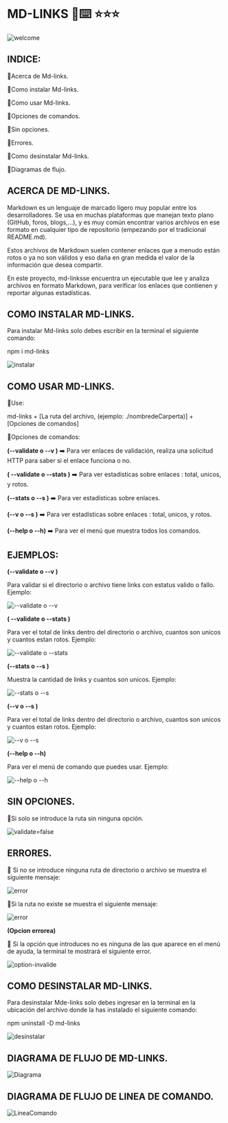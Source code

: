  # MD-LINKS  🔎⌨️ ⭐️⭐️⭐️
![welcome](https://raw.githubusercontent.com/ErikaDUARTEm/DEV001-md-links/main/img/Welcome.png)

## INDICE:

🔹Acerca de Md-links.

🔹Como instalar Md-links.

🔹Como usar Md-links.

🔹Opciones de comandos.

🔹Sin opciones.

🔹Errores.

🔹Como desinstalar Md-links.

🔹Diagramas de flujo.


## ACERCA DE MD-LINKS.

Markdown es un lenguaje de marcado ligero muy popular entre los desarrolladores. Se usa en muchas plataformas que manejan texto plano (GitHub, foros, blogs,...), y es muy común encontrar varios archivos en ese formato en cualquier tipo de repositorio (empezando por el tradicional README.md).

Estos archivos de Markdown suelen contener enlaces que a menudo están rotos o ya no son válidos y eso daña en gran medida el valor de la información que desea compartir.

En este proyecto, md-linksse encuentra un ejecutable que lee y analiza archivos en formato Markdown, para verificar los enlaces que contienen y reportar algunas estadísticas.

## COMO INSTALAR MD-LINKS.

Para instalar Md-links solo debes escribir en la terminal el siguiente comando:

npm i md-links


![instalar](https://raw.githubusercontent.com/ErikaDUARTEm/DEV001-md-links/main/img/comando%20para%20instalar%20md-links.png)

## COMO USAR MD-LINKS.

🔹Use:

md-links + [La ruta del archivo, (ejemplo: ./nombredeCarperta)] + [Opciones de comandos]

🔹Opciones de comandos:

**(--validate o --v )** ➡️  Para ver enlaces de validación, realiza una solicitud HTTP para saber si el enlace funciona o no.

**( --validate o --stats )** ➡️  Para ver estadísticas  sobre enlaces : total, unicos, y  rotos.

**(--stats o --s )** ➡️ Para ver estadísticas  sobre enlaces.

**(--v  o  --s )** ➡️ Para ver estadísticas  sobre enlaces : total, unicos, y  rotos.

**(--help o --h)** ➡️ Para ver el menú que muestra todos los comandos.


## EJEMPLOS:


**(--validate o --v )**

Para validar si el directorio o archivo tiene links con estatus valido o fallo.
Ejemplo:

![--validate o --v](https://raw.githubusercontent.com/ErikaDUARTEm/DEV001-md-links/main/img/options%20--validate.png)


**( --validate o --stats )**

Para ver el total de links dentro del directorio o archivo, cuantos son unicos y cuantos estan rotos.
Ejemplo:

![--validate o --stats](https://raw.githubusercontent.com/ErikaDUARTEm/DEV001-md-links/main/img/validate%20y%20stats.png)


**(--stats o --s )** 

Muestra la cantidad de links y cuantos son unicos.
Ejemplo:

![--stats o --s](https://raw.githubusercontent.com/ErikaDUARTEm/DEV001-md-links/main/img/--stats.png)


**(--v  o  --s )** 

Para ver el total de links dentro del directorio o archivo, cuantos son unicos y cuantos estan rotos.
Ejemplo:

![--v  o  --s ](https://raw.githubusercontent.com/ErikaDUARTEm/DEV001-md-links/main/img/--v%20--s.png)


**(--help o --h)**

Para ver el menú de comando que puedes usar.
Ejemplo:

![--help o --h](https://raw.githubusercontent.com/ErikaDUARTEm/DEV001-md-links/main/img/--help.png)

## SIN OPCIONES.

🔹Si solo se introduce la ruta sin ninguna opción.

![validate=false](https://raw.githubusercontent.com/ErikaDUARTEm/DEV001-md-links/main/img/noOptions.png)


## ERRORES.

🔹 Si no se introduce ninguna ruta de directorio o archivo se muestra el  siguiente mensaje:

![error](https://raw.githubusercontent.com/ErikaDUARTEm/DEV001-md-links/main/img/error%20ingrese%20un%20path.png)

🔹Si la ruta no existe se muestra el siguiente mensaje:

![error](https://raw.githubusercontent.com/ErikaDUARTEm/DEV001-md-links/main/img/error%20el%20path%20no%20existe.png)


**(Opcion errorea)**

🔹 Si la opción que introduces no es ninguna de las que aparece en el menú de ayuda, la terminal te mostrará el siguiente error.

![option-invalide](https://raw.githubusercontent.com/ErikaDUARTEm/DEV001-md-links/main/img/error%20comando%20invalido.png)



## COMO DESINSTALAR MD-LINKS.

Para desinstalar Mde-links solo  debes ingresar en la terminal en la ubicación del archivo donde la has instalado el siguiente comando:

npm uninstall -D md-links

![desinstalar](https://raw.githubusercontent.com/ErikaDUARTEm/DEV001-md-links/main/img/comando%20para%20desinstalar%20md-links.png)


## DIAGRAMA DE FLUJO DE MD-LINKS.

![Diagrama](https://raw.githubusercontent.com/ErikaDUARTEm/DEV001-md-links/main/img/diagrama%20de%20flujo%20API.png)

## DIAGRAMA DE FLUJO DE LINEA DE COMANDO.

![LineaComando](https://raw.githubusercontent.com/ErikaDUARTEm/DEV001-md-links/main/img/Diagrama%20de%20flujo%20de%20cli.png)
